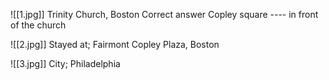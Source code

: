 ![[1.jpg]]
Trinity Church, Boston
Correct answer Copley square ---- in front of the church


![[2.jpg]]
Stayed at;
Fairmont Copley Plaza, Boston


![[3.jpg]]
City;
Philadelphia